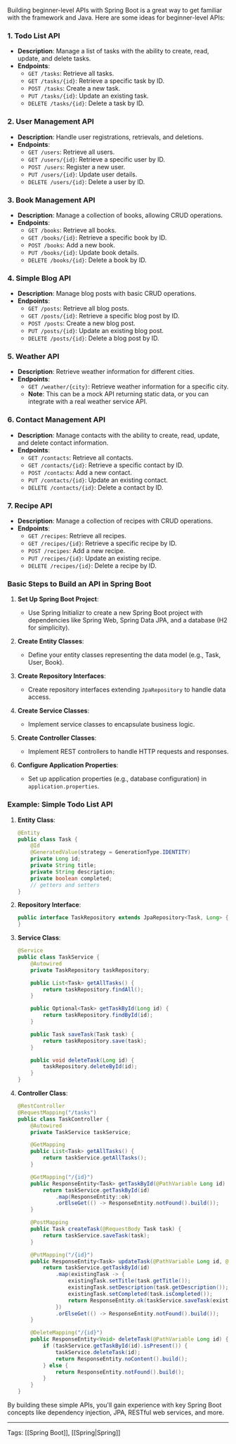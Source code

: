 
Building beginner-level APIs with Spring Boot is a great way to get familiar with the framework and Java. Here are some ideas for beginner-level APIs:

### 1. **Todo List API**
- **Description**: Manage a list of tasks with the ability to create, read, update, and delete tasks.
- **Endpoints**:
  - `GET /tasks`: Retrieve all tasks.
  - `GET /tasks/{id}`: Retrieve a specific task by ID.
  - `POST /tasks`: Create a new task.
  - `PUT /tasks/{id}`: Update an existing task.
  - `DELETE /tasks/{id}`: Delete a task by ID.

### 2. **User Management API**
- **Description**: Handle user registrations, retrievals, and deletions.
- **Endpoints**:
  - `GET /users`: Retrieve all users.
  - `GET /users/{id}`: Retrieve a specific user by ID.
  - `POST /users`: Register a new user.
  - `PUT /users/{id}`: Update user details.
  - `DELETE /users/{id}`: Delete a user by ID.

### 3. **Book Management API**
- **Description**: Manage a collection of books, allowing CRUD operations.
- **Endpoints**:
  - `GET /books`: Retrieve all books.
  - `GET /books/{id}`: Retrieve a specific book by ID.
  - `POST /books`: Add a new book.
  - `PUT /books/{id}`: Update book details.
  - `DELETE /books/{id}`: Delete a book by ID.

### 4. **Simple Blog API**
- **Description**: Manage blog posts with basic CRUD operations.
- **Endpoints**:
  - `GET /posts`: Retrieve all blog posts.
  - `GET /posts/{id}`: Retrieve a specific blog post by ID.
  - `POST /posts`: Create a new blog post.
  - `PUT /posts/{id}`: Update an existing blog post.
  - `DELETE /posts/{id}`: Delete a blog post by ID.

### 5. **Weather API**
- **Description**: Retrieve weather information for different cities.
- **Endpoints**:
  - `GET /weather/{city}`: Retrieve weather information for a specific city.
  - **Note**: This can be a mock API returning static data, or you can integrate with a real weather service API.

### 6. **Contact Management API**
- **Description**: Manage contacts with the ability to create, read, update, and delete contact information.
- **Endpoints**:
  - `GET /contacts`: Retrieve all contacts.
  - `GET /contacts/{id}`: Retrieve a specific contact by ID.
  - `POST /contacts`: Add a new contact.
  - `PUT /contacts/{id}`: Update an existing contact.
  - `DELETE /contacts/{id}`: Delete a contact by ID.

### 7. **Recipe API**
- **Description**: Manage a collection of recipes with CRUD operations.
- **Endpoints**:
  - `GET /recipes`: Retrieve all recipes.
  - `GET /recipes/{id}`: Retrieve a specific recipe by ID.
  - `POST /recipes`: Add a new recipe.
  - `PUT /recipes/{id}`: Update an existing recipe.
  - `DELETE /recipes/{id}`: Delete a recipe by ID.

### Basic Steps to Build an API in Spring Boot

1. **Set Up Spring Boot Project**:
   - Use Spring Initializr to create a new Spring Boot project with dependencies like Spring Web, Spring Data JPA, and a database (H2 for simplicity).

2. **Create Entity Classes**:
   - Define your entity classes representing the data model (e.g., Task, User, Book).

3. **Create Repository Interfaces**:
   - Create repository interfaces extending `JpaRepository` to handle data access.

4. **Create Service Classes**:
   - Implement service classes to encapsulate business logic.

5. **Create Controller Classes**:
   - Implement REST controllers to handle HTTP requests and responses.

6. **Configure Application Properties**:
   - Set up application properties (e.g., database configuration) in `application.properties`.

### Example: Simple Todo List API

1. **Entity Class**:
   ```java
   @Entity
   public class Task {
       @Id
       @GeneratedValue(strategy = GenerationType.IDENTITY)
       private Long id;
       private String title;
       private String description;
       private boolean completed;
       // getters and setters
   }
   ```

2. **Repository Interface**:
   ```java
   public interface TaskRepository extends JpaRepository<Task, Long> {
   }
   ```

3. **Service Class**:
   ```java
   @Service
   public class TaskService {
       @Autowired
       private TaskRepository taskRepository;

       public List<Task> getAllTasks() {
           return taskRepository.findAll();
       }

       public Optional<Task> getTaskById(Long id) {
           return taskRepository.findById(id);
       }

       public Task saveTask(Task task) {
           return taskRepository.save(task);
       }

       public void deleteTask(Long id) {
           taskRepository.deleteById(id);
       }
   }
   ```

4. **Controller Class**:
   ```java
   @RestController
   @RequestMapping("/tasks")
   public class TaskController {
       @Autowired
       private TaskService taskService;

       @GetMapping
       public List<Task> getAllTasks() {
           return taskService.getAllTasks();
       }

       @GetMapping("/{id}")
       public ResponseEntity<Task> getTaskById(@PathVariable Long id) {
           return taskService.getTaskById(id)
               .map(ResponseEntity::ok)
               .orElseGet(() -> ResponseEntity.notFound().build());
       }

       @PostMapping
       public Task createTask(@RequestBody Task task) {
           return taskService.saveTask(task);
       }

       @PutMapping("/{id}")
       public ResponseEntity<Task> updateTask(@PathVariable Long id, @RequestBody Task task) {
           return taskService.getTaskById(id)
               .map(existingTask -> {
                   existingTask.setTitle(task.getTitle());
                   existingTask.setDescription(task.getDescription());
                   existingTask.setCompleted(task.isCompleted());
                   return ResponseEntity.ok(taskService.saveTask(existingTask));
               })
               .orElseGet(() -> ResponseEntity.notFound().build());
       }

       @DeleteMapping("/{id}")
       public ResponseEntity<Void> deleteTask(@PathVariable Long id) {
           if (taskService.getTaskById(id).isPresent()) {
               taskService.deleteTask(id);
               return ResponseEntity.noContent().build();
           } else {
               return ResponseEntity.notFound().build();
           }
       }
   }
   ```

By building these simple APIs, you'll gain experience with key Spring Boot concepts like dependency injection, JPA, RESTful web services, and more.


---

Tags: [[Spring Boot]], [[Spring|Spring]] 